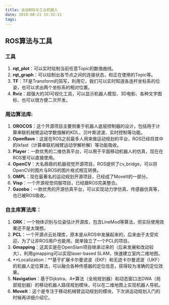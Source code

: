 ```yaml
---
title: 谈谈ROS与工业机器人
date: 2018-08-21 15:32:11
tags:
---
```


## ROS算法与工具

### 工具

1. **rqt_plot**：可以实时绘制当前任意Topic的数值曲线。
2. **rqt_graph**：可以绘制出各节点之间的连接状态，和正在使用的Topic等。
3. **TF**：TF是Transform的简写，利用它，我们可以实时知道各连杆坐标系的位姿，也可以求出两个坐标系的相对位置。
4. **Rviz**：超强大的3D可视化工具，可以显示机器人模型、3D电影、各种文字图标、也可以很方便二次开发。

### 周边算法库:

1. **OROCOS**：这个开源项目主要侧重于机器人底层控制器的设计，包括用于计算串联机械臂运动学数值解的KDL、贝叶斯滤波、实时控制等功能。
2. **OpenRave**：这是在ROS之前最多人用来做运动规划的平台，ROS已经将其中的ikfast（计算串联机械臂运动学解析解）等功能吸收。
3. **Player**：一款优秀的二维仿真平台，可以用于平面移动机器人的仿真，现在在ROS里可以直接使用。
4. **OpenCV**：大名鼎鼎的机器视觉开源项目，ROS提供了cv_bridge，可以将OpenCV的图片与ROS的图片格式相互转换。
5. **OMPL**：现在最著名的运动规划开源项目，已经成了MoveIt的一部分。
6. **Visp**：一个开源视觉伺服项目，已经跟ROS完美整合。
7. **Gazebo**：一款优秀的开源仿真平台，可以实现动力学仿真、传感器仿真等，也已被ROS吸收。

### 自主库算法库：

1. **ORK**：一个物体识别与位姿估计开源库，包含LineMod等算法，但实际使用效果还不是太理想。
2. **PCL**：一个开源点云处理库，原本是从ROS中发展起来的，后来由于太受欢迎，为了让非ROS用户也能用，就单独立了一个PCL的项目。
3. **Gmapping**：这其实是在OpenSlam项目继承过来的（后来发展和改动较大），利用gmapping可以实现laser-based SLAM，快速建立室内二维地图。
4. **Localization：**基于扩展卡尔曼滤波（EKF）和无迹卡尔曼滤波（UKF）的机器人定位算法，可以融合各种传感器的定位信息，获得较为准确的定位效果。
5. **Navigation**：基于Dijkstra、A*算法（全局规划器）和动态窗口法DWA（局部规划器）的移动机器人路径规划模块，可以在二维地图上实现机器人导航。
6. **MoveIt**：这个是专注于移动机械臂运动规划的模块，下次讲运动规划入门的时候再详细介绍它。

